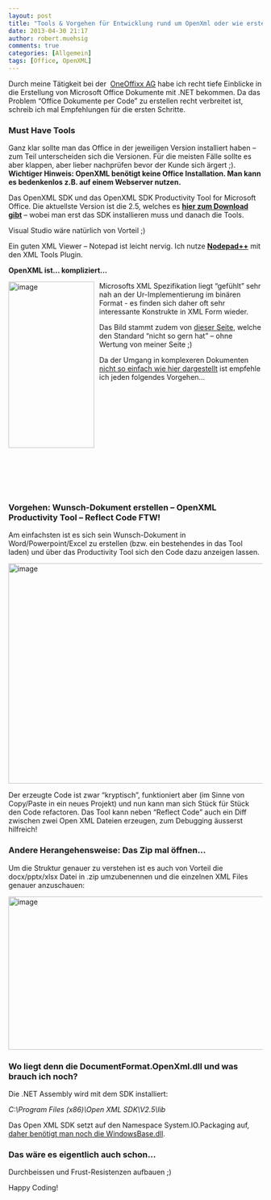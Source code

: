 ```yaml
---
layout: post
title: "Tools & Vorgehen für Entwicklung rund um OpenXml oder wie erstelle ich Office Dokumente mit .NET?"
date: 2013-04-30 21:17
author: robert.muehsig
comments: true
categories: [Allgemein]
tags: [Office, OpenXML]
---
```

<p>Durch meine Tätigkeit bei der&nbsp; <a href="http://www.oneoffixx.com/">OneOffixx AG</a> habe ich recht tiefe Einblicke in die Erstellung von Microsoft Office Dokumente mit .NET bekommen. Da das Problem “Office Dokumente per Code” zu erstellen recht verbreitet ist, schreib ich mal Empfehlungen für die ersten Schritte.</p> <h3>Must Have Tools</h3> <p>Ganz klar sollte man das Office in der jeweiligen Version installiert haben – zum Teil unterscheiden sich die Versionen. Für die meisten Fälle sollte es aber klappen, aber lieber nachprüfen bevor der Kunde sich ärgert ;). <br/> <b>Wichtiger Hinweis: OpenXML benötigt keine Office Installation. Man kann es bedenkenlos z.B. auf einem Webserver nutzen. </b></p> <p>Das OpenXML SDK und das OpenXML SDK Productivity Tool for Microsoft Office. Die aktuellste Version ist die 2.5, welches es <a href="http://www.microsoft.com/en-us/download/details.aspx?id=30425"><strong>hier zum Download gibt</strong></a> – wobei man erst das SDK installieren muss und danach die Tools.</p> <p>Visual Studio wäre natürlich von Vorteil ;)</p> <p>Ein guten XML Viewer – Notepad ist leicht nervig. Ich nutze <a href="http://notepad-plus-plus.org/"><strong>Nodepad++</strong></a> mit den XML Tools Plugin.</p> <p><strong>OpenXML ist… kompliziert…</strong></p> <p><a href="{{BASE_PATH}}/assets/wp-images/image1834.png"><img title="image" style="border-top: 0px; border-right: 0px; border-bottom: 0px; margin: 0px 10px 0px 0px; border-left: 0px; display: inline" border="0" alt="image" align="left" src="{{BASE_PATH}}/assets/wp-images/image_thumb987.png" width="170" height="330"></a> </p> <p>Microsofts XML Spezifikation liegt “gefühlt” sehr nah an der Ur-Implementierung im binären Format - es finden sich daher oft sehr interessante Konstrukte in XML Form wieder.</p> <p>Das Bild stammt zudem von <a href="http://noooxml.wikidot.com/rice-pudding">dieser Seite</a>, welche den Standard “nicht so gern hat” – ohne Wertung von meiner Seite ;)</p> <p>Da der Umgang in komplexeren Dokumenten <a href="http://msdn.microsoft.com/en-us/library/office/ff478255.aspx">nicht so einfach wie hier dargestellt</a> ist empfehle ich jeden folgendes Vorgehen…</p> <p>&nbsp;</p> <p>&nbsp;</p> <p>&nbsp;</p> <p>&nbsp;</p> <p>&nbsp;</p> <p>&nbsp;</p> <p>&nbsp;</p> <h3>Vorgehen: Wunsch-Dokument erstellen – OpenXML Productivity Tool – Reflect Code FTW!</h3> <p>Am einfachsten ist es sich sein Wunsch-Dokument in Word/Powerpoint/Excel zu erstellen (bzw. ein bestehendes in das Tool laden) und über das Productivity Tool sich den Code dazu anzeigen lassen.</p> <p><a href="{{BASE_PATH}}/assets/wp-images/image1835.png"><img title="image" style="border-top: 0px; border-right: 0px; border-bottom: 0px; border-left: 0px; display: inline" border="0" alt="image" src="{{BASE_PATH}}/assets/wp-images/image_thumb988.png" width="570" height="437"></a> </p> <p>Der erzeugte Code ist zwar “kryptisch”, funktioniert aber (im Sinne von Copy/Paste in ein neues Projekt) und nun kann man sich Stück für Stück den Code refactoren. Das Tool kann neben “Reflect Code” auch ein Diff zwischen zwei Open XML Dateien erzeugen, zum Debugging äusserst hilfreich!</p> <h3>Andere Herangehensweise: Das Zip mal öffnen…</h3> <p>Um die Struktur genauer zu verstehen ist es auch von Vorteil die docx/pptx/xlsx Datei in .zip umzubenennen und die einzelnen XML Files genauer anzuschauen:</p> <p><a href="{{BASE_PATH}}/assets/wp-images/image1836.png"><img title="image" style="border-top: 0px; border-right: 0px; border-bottom: 0px; border-left: 0px; display: inline" border="0" alt="image" src="{{BASE_PATH}}/assets/wp-images/image_thumb989.png" width="576" height="304"></a> </p> <h3>Wo liegt denn die DocumentFormat.OpenXml.dll und was brauch ich noch?</h3> <p>Die .NET Assembly wird mit dem SDK installiert:</p> <p><em>C:\Program Files (x86)\Open XML SDK\V2.5\lib</em></p> <p>Das Open XML SDK setzt auf den Namespace System.IO.Packaging auf, <a href="http://msdn.microsoft.com/en-us/library/system.io.packaging.aspx">daher benötigt man noch die WindowsBase.dll</a>.</p> <h3>Das wäre es eigentlich auch schon… </h3> <p>Durchbeissen und Frust-Resistenzen aufbauen ;) </p> <p>Happy Coding!</p>
